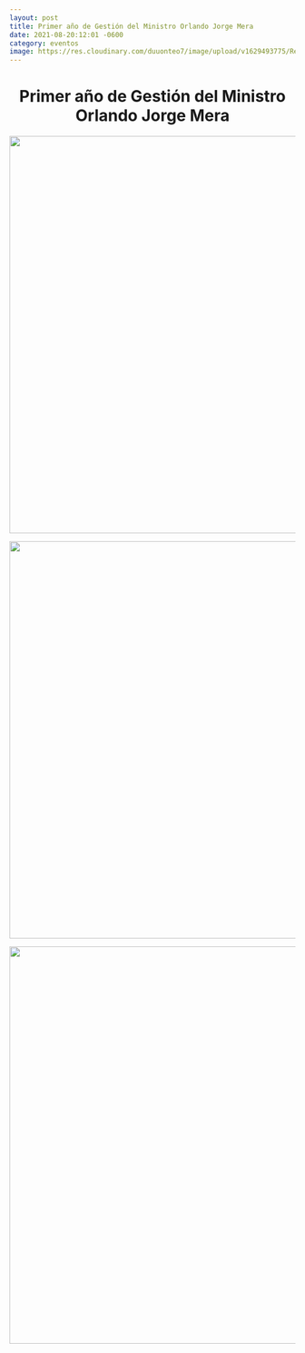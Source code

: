 ```yaml
---
layout: post
title: Primer año de Gestión del Ministro Orlando Jorge Mera
date: 2021-08-20:12:01 -0600
category: eventos
image: https://res.cloudinary.com/duuonteo7/image/upload/v1629493775/Reconocimiento%20Ministro/Copia.jpg
---
```

<h1 style="text-align: center;">Primer a&ntilde;o de Gesti&oacute;n del Ministro Orlando Jorge Mera</h1>
<p style="text-align: center;"><img src="https://res.cloudinary.com/duuonteo7/image/upload/v1629493445/Reconocimiento%20Ministro/WhatsApp_Image_2021-08-20_at_5.00.01_PM.jpg" alt="" width="700" height="700" /></p>
<p style="text-align: center;"><img src="https://res.cloudinary.com/duuonteo7/image/upload/v1629493445/Reconocimiento%20Ministro/WhatsApp_Image_2021-08-20_at_5.00.21_PM.jpg" alt="" width="700" height="700" /></p>
<p style="text-align: center;"><img src="https://res.cloudinary.com/duuonteo7/image/upload/v1629493445/Reconocimiento%20Ministro/WhatsApp_Image_2021-08-20_at_5.00.36_PM.jpg" alt="" width="700" height="700" /></p>
